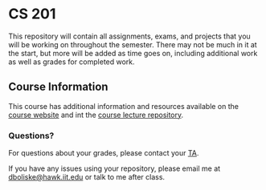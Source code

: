 # CS 201

This repository will contain all assignments, exams, and projects that you will be working on throughout the semester. There may not be much in it at the start, but more will be added as time goes on, including additional work as well as grades for completed work.

## Course Information

This course has additional information and resources available on the [course website](http://mypages.iit.edu/~dboliske) and int the [course lecture repository](https://bitbucket.org/dboliske/cs201-202006-lectures/src/master/).

### Questions?

For questions about your grades, please contact your [TA](dboliske@hawk.iit.edu).

If you have any issues using your repository, please email me at [dboliske@hawk.iit.edu](mailto:dboliske@hawk.iit.edu) or talk to me after class.
